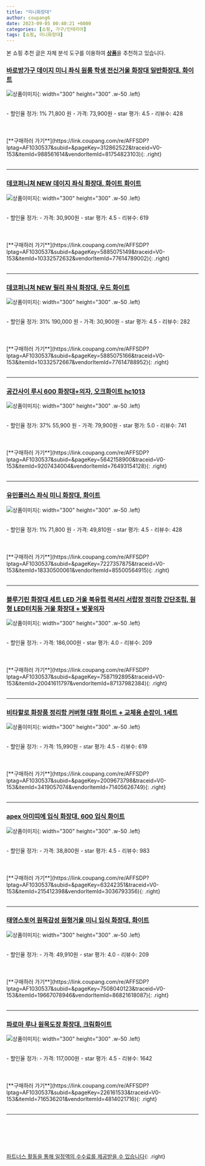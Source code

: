```yaml
---
title: "미니화장대"
author: coupang6
date: 2023-09-05 00:40:21 +0800
categories: [쇼핑, 가구/인테리어]
tags: [쇼핑, 미니화장대]
---
```


본 쇼핑 추천 글은 자체 분석 도구를 이용하여 [**상품**](https://link.coupang.com/a/bao1ui)을 추천하고 있습니다.

### [바로방가구 데이지 미니 좌식 원룸 학생 전신거울 화장대 일반화장대, 화이트](https://link.coupang.com/re/AFFSDP?lptag=AF1030537&subid=&pageKey=312862522&traceid=V0-153&itemId=988561614&vendorItemId=81754823103)

![상품이미지](https://thumbnail10.coupangcdn.com/thumbnails/remote/230x230ex/image/vendor_inventory/c199/aef8e8fa4d8dc001019d37b1bb82fe675967b8fd0bd281c025aa5d94b310.jpg){: width="300" height="300" .w-50 .left}


<br>
- 할인율 정가: 1%  71,800   원
- 가격: 73,900원
- star 평가: 4.5
- 리뷰수: 428
<br>
<br>
<br>
<br>
[**구매하러 가기**](https://link.coupang.com/re/AFFSDP?lptag=AF1030537&subid=&pageKey=312862522&traceid=V0-153&itemId=988561614&vendorItemId=81754823103){: .right}
<br>
<br>

---

### [데코퍼니쳐 NEW 데이지 좌식 화장대, 화이트 화이트](https://link.coupang.com/re/AFFSDP?lptag=AF1030537&subid=&pageKey=5885075149&traceid=V0-153&itemId=10332572632&vendorItemId=77614789002)

![상품이미지](https://thumbnail8.coupangcdn.com/thumbnails/remote/230x230ex/image/rs_quotation_api/wc9llymy/cb6f7a1fff394c38a8ca6432bcbd3325.jpg){: width="300" height="300" .w-50 .left}


<br>
- 할인율 정가: 
- 가격: 30,900원
- star 평가: 4.5
- 리뷰수: 619
<br>
<br>
<br>
<br>
[**구매하러 가기**](https://link.coupang.com/re/AFFSDP?lptag=AF1030537&subid=&pageKey=5885075149&traceid=V0-153&itemId=10332572632&vendorItemId=77614789002){: .right}
<br>
<br>

---

### [데코퍼니쳐 NEW 릴리 좌식 화장대, 우드 화이트](https://link.coupang.com/re/AFFSDP?lptag=AF1030537&subid=&pageKey=5885075166&traceid=V0-153&itemId=10332572667&vendorItemId=77614788952)

![상품이미지](https://thumbnail8.coupangcdn.com/thumbnails/remote/230x230ex/image/rs_quotation_api/pfnbkelt/e7fb2c7bb0ad426db2485d70671a5f7b.jpg){: width="300" height="300" .w-50 .left}


<br>
- 할인율 정가: 31%  190,000   원
- 가격: 30,900원
- star 평가: 4.5
- 리뷰수: 282
<br>
<br>
<br>
<br>
[**구매하러 가기**](https://link.coupang.com/re/AFFSDP?lptag=AF1030537&subid=&pageKey=5885075166&traceid=V0-153&itemId=10332572667&vendorItemId=77614788952){: .right}
<br>
<br>

---

### [공간사이 루시 600 화장대+의자, 오크화이트 hc1013](https://link.coupang.com/re/AFFSDP?lptag=AF1030537&subid=&pageKey=5642158900&traceid=V0-153&itemId=9207434004&vendorItemId=76493154128)

![상품이미지](https://thumbnail9.coupangcdn.com/thumbnails/remote/230x230ex/image/vendor_inventory/c57b/c38ea8533a3b07230cc312aa3b31fd0f0cda725c456784c68b4e3362c3d4.jpg){: width="300" height="300" .w-50 .left}


<br>
- 할인율 정가: 37%  55,900   원
- 가격: 79,900원
- star 평가: 5.0
- 리뷰수: 741
<br>
<br>
<br>
<br>
[**구매하러 가기**](https://link.coupang.com/re/AFFSDP?lptag=AF1030537&subid=&pageKey=5642158900&traceid=V0-153&itemId=9207434004&vendorItemId=76493154128){: .right}
<br>
<br>

---

### [유민플러스 좌식 미니 화장대, 화이트](https://link.coupang.com/re/AFFSDP?lptag=AF1030537&subid=&pageKey=7227357875&traceid=V0-153&itemId=18330500061&vendorItemId=85500564915)

![상품이미지](https://thumbnail10.coupangcdn.com/thumbnails/remote/230x230ex/image/vendor_inventory/57df/1a3f458bd078b68ce681fb942c3bcf889f63d9597403d84bca0ddff2bb11.jpg){: width="300" height="300" .w-50 .left}


<br>
- 할인율 정가: 1%  71,800   원
- 가격: 49,810원
- star 평가: 4.5
- 리뷰수: 428
<br>
<br>
<br>
<br>
[**구매하러 가기**](https://link.coupang.com/re/AFFSDP?lptag=AF1030537&subid=&pageKey=7227357875&traceid=V0-153&itemId=18330500061&vendorItemId=85500564915){: .right}
<br>
<br>

---

### [블루기린 화장대 세트 LED 거울 북유럽 럭셔리 서랍장 정리함 간단조립, 원형 LED터치등 거울 화장대 + 벚꽃의자](https://link.coupang.com/re/AFFSDP?lptag=AF1030537&subid=&pageKey=7587192895&traceid=V0-153&itemId=20041611797&vendorItemId=87137982384)

![상품이미지](https://thumbnail7.coupangcdn.com/thumbnails/remote/230x230ex/image/vendor_inventory/1876/504c46887a8e9141fd11ffb1ea649d1ea3acbc849fc9886897d809fbb09a.jpg){: width="300" height="300" .w-50 .left}


<br>
- 할인율 정가: 
- 가격: 186,000원
- star 평가: 4.0
- 리뷰수: 209
<br>
<br>
<br>
<br>
[**구매하러 가기**](https://link.coupang.com/re/AFFSDP?lptag=AF1030537&subid=&pageKey=7587192895&traceid=V0-153&itemId=20041611797&vendorItemId=87137982384){: .right}
<br>
<br>

---

### [비타할로 화장품 정리함 커버형 대형 화이트 + 교체용 손잡이, 1세트](https://link.coupang.com/re/AFFSDP?lptag=AF1030537&subid=&pageKey=2009673798&traceid=V0-153&itemId=3419057074&vendorItemId=71405626749)

![상품이미지](https://thumbnail9.coupangcdn.com/thumbnails/remote/230x230ex/image/retail/images/345127634321155-675dfd4e-e555-4078-bf99-cb0dd6527760.jpg){: width="300" height="300" .w-50 .left}


<br>
- 할인율 정가: 
- 가격: 15,990원
- star 평가: 4.5
- 리뷰수: 619
<br>
<br>
<br>
<br>
[**구매하러 가기**](https://link.coupang.com/re/AFFSDP?lptag=AF1030537&subid=&pageKey=2009673798&traceid=V0-153&itemId=3419057074&vendorItemId=71405626749){: .right}
<br>
<br>

---

### [apex 아미띠에 입식 화장대, 600 입식 화이트](https://link.coupang.com/re/AFFSDP?lptag=AF1030537&subid=&pageKey=63242351&traceid=V0-153&itemId=215412398&vendorItemId=3036793356)

![상품이미지](https://thumbnail7.coupangcdn.com/thumbnails/remote/230x230ex/image/vendor_inventory/f1fa/e2971830ada8db7787170a57f6a2f759199c900c0c29ac227409ba03567f.jpg){: width="300" height="300" .w-50 .left}


<br>
- 할인율 정가: 
- 가격: 38,800원
- star 평가: 4.5
- 리뷰수: 983
<br>
<br>
<br>
<br>
[**구매하러 가기**](https://link.coupang.com/re/AFFSDP?lptag=AF1030537&subid=&pageKey=63242351&traceid=V0-153&itemId=215412398&vendorItemId=3036793356){: .right}
<br>
<br>

---

### [태영스토어 원목감성 원형거울 미니 입식 화장대, 화이트](https://link.coupang.com/re/AFFSDP?lptag=AF1030537&subid=&pageKey=7508040123&traceid=V0-153&itemId=19667078946&vendorItemId=86821618087)

![상품이미지](https://thumbnail9.coupangcdn.com/thumbnails/remote/230x230ex/image/vendor_inventory/0078/76c750c9a3b7cac24813df32bb94f3ea07f360d8840e8636279367ed6a82.jpg){: width="300" height="300" .w-50 .left}


<br>
- 할인율 정가: 
- 가격: 49,910원
- star 평가: 4.0
- 리뷰수: 209
<br>
<br>
<br>
<br>
[**구매하러 가기**](https://link.coupang.com/re/AFFSDP?lptag=AF1030537&subid=&pageKey=7508040123&traceid=V0-153&itemId=19667078946&vendorItemId=86821618087){: .right}
<br>
<br>

---

### [파로마 루나 원목도장 화장대, 크림화이트](https://link.coupang.com/re/AFFSDP?lptag=AF1030537&subid=&pageKey=226161533&traceid=V0-153&itemId=716536201&vendorItemId=4814021716)

![상품이미지](https://thumbnail9.coupangcdn.com/thumbnails/remote/230x230ex/image/product/image/vendoritem/2019/07/18/4814021716/c43a5d84-0a67-42e1-b5bb-4d3240aa88c2.jpg){: width="300" height="300" .w-50 .left}


<br>
- 할인율 정가: 
- 가격: 117,000원
- star 평가: 4.5
- 리뷰수: 1642
<br>
<br>
<br>
<br>
[**구매하러 가기**](https://link.coupang.com/re/AFFSDP?lptag=AF1030537&subid=&pageKey=226161533&traceid=V0-153&itemId=716536201&vendorItemId=4814021716){: .right}
<br>
<br>

---
<br><br><br><br><br> [파트너스 활동을 통해 일정액의 수수료를 제공받을 수 있습니다](https://link.coupang.com/a/bao1ui){: .right}